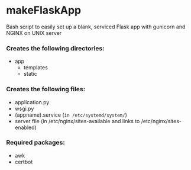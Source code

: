 # makeFlaskApp
Bash script to easily set up a blank, serviced Flask app with gunicorn and NGINX on UNIX server

### Creates the following directories:
- app
    - templates
    - static

### Creates the following files:
- application.py
- wsgi.py
- (appname).service (```in /etc/systemd/system/```)
- server file (in /etc/nginx/sites-available and links to /etc/nginx/sites-enabled)


### Required packages:
- awk
- certbot


